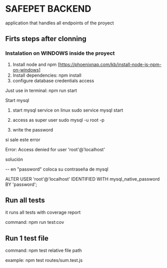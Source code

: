 # SAFEPET BACKEND

application that handles all endpoints of the proyect

## Firts steps after clonning

### Instalation on WINDOWS inside the proyect

1. Install node and npm [https://phoenixnap.com/kb/install-node-js-npm-on-windows]
2. Install dependencies: npm install
3. configure database credentials access

Just use in terminal: npm run start

Start mysql

1. start mysql service on linux
   sudo service mysql start

2. access as super user
   sudo mysql -u root -p

3. write the password

si sale este error

Error: Access denied for user 'root'@'localhost'

solución

-- en "password" coloca su contraseña de mysql

ALTER USER 'root'@'localhost' IDENTIFIED WITH mysql_native_password BY 'password';


## Run all tests

it runs all tests with coverage report

command: npm run test:cov

## Run 1 test file

command: npm test relative file path

example: npm test routes/sum.test.js
